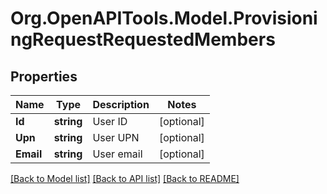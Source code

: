 # Org.OpenAPITools.Model.ProvisioningRequestRequestedMembers
## Properties

Name | Type | Description | Notes
------------ | ------------- | ------------- | -------------
**Id** | **string** | User ID | [optional] 
**Upn** | **string** | User UPN | [optional] 
**Email** | **string** | User email | [optional] 

[[Back to Model list]](../README.md#documentation-for-models) [[Back to API list]](../README.md#documentation-for-api-endpoints) [[Back to README]](../README.md)

